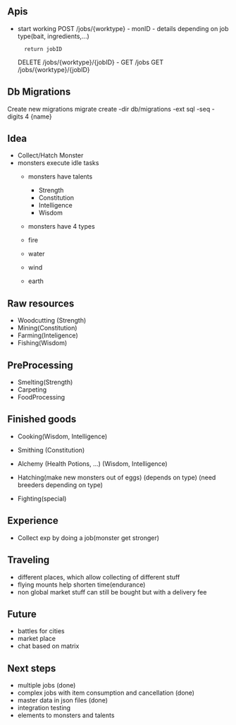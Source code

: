 ## Apis

- start working
    POST /jobs/{worktype}
        - monID
        - details depending on job type(bait, ingredients,...)

        return jobID
    DELETE /jobs/{worktype}/{jobID}
        -
    GET /jobs
    GET /jobs/{worktype}/{jobID}




## Db Migrations
Create new migrations
migrate create -dir db/migrations -ext sql -seq -digits 4 {name}




## Idea

- Collect/Hatch Monster
- monsters execute idle tasks
    - monsters have talents
        - Strength
        - Constitution
        - Intelligence
        - Wisdom

    - monsters have 4 types
     - fire
     - water
     - wind
     - earth

## Raw resources
- Woodcutting (Strength)
- Mining(Constitution)
- Farming(Inteligence)
- Fishing(Wisdom)

## PreProcessing
- Smelting(Strength)
- Carpeting
- FoodProcessing



## Finished goods
- Cooking(Wisdom, Intelligence)
- Smithing (Constitution)
- Alchemy (Health Potions, ...) (Wisdom, Intelligence)

- Hatching(make new monsters out of eggs) (depends on type) (need breeders depending on type)




- Fighting(special)

## Experience
- Collect exp by doing a job(monster get stronger)


## Traveling
- different places, which allow collecting of different stuff
- flying mounts help shorten time(endurance)
- non global market stuff can still be bought but with a delivery fee

## Future
- battles for cities
- market place
- chat based on matrix




## Next steps
- multiple jobs (done)
- complex jobs with item consumption and cancellation (done)
- master data in json files (done)
- integration testing
- elements to monsters and talents
